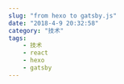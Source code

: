 ```yaml
---
slug: "from hexo to gatsby.js"
date: "2018-4-9 20:32:58"
category: "技术"
tags:
    - 技术
    - react
    - hexo
    - gatsby
---
```

